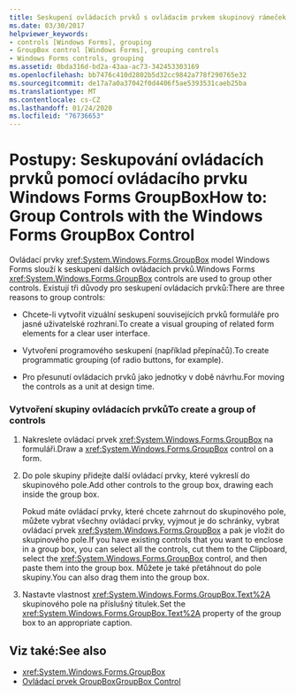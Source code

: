 ```yaml
---
title: Seskupení ovládacích prvků s ovládacím prvkem skupinový rámeček
ms.date: 03/30/2017
helpviewer_keywords:
- controls [Windows Forms], grouping
- GroupBox control [Windows Forms], grouping controls
- Windows Forms controls, grouping
ms.assetid: 0bda316d-bd2a-43aa-ac73-342453303169
ms.openlocfilehash: bb7476c410d2802b5d32cc9842a778f290765e32
ms.sourcegitcommit: de17a7a0a37042f0d4406f5ae5393531caeb25ba
ms.translationtype: MT
ms.contentlocale: cs-CZ
ms.lasthandoff: 01/24/2020
ms.locfileid: "76736653"
---
```

# <a name="how-to-group-controls-with-the-windows-forms-groupbox-control"></a><span data-ttu-id="683c8-102">Postupy: Seskupování ovládacích prvků pomocí ovládacího prvku Windows Forms GroupBox</span><span class="sxs-lookup"><span data-stu-id="683c8-102">How to: Group Controls with the Windows Forms GroupBox Control</span></span>
<span data-ttu-id="683c8-103">Ovládací prvky <xref:System.Windows.Forms.GroupBox> model Windows Forms slouží k seskupení dalších ovládacích prvků.</span><span class="sxs-lookup"><span data-stu-id="683c8-103">Windows Forms <xref:System.Windows.Forms.GroupBox> controls are used to group other controls.</span></span> <span data-ttu-id="683c8-104">Existují tři důvody pro seskupení ovládacích prvků:</span><span class="sxs-lookup"><span data-stu-id="683c8-104">There are three reasons to group controls:</span></span>  
  
- <span data-ttu-id="683c8-105">Chcete-li vytvořit vizuální seskupení souvisejících prvků formuláře pro jasné uživatelské rozhraní.</span><span class="sxs-lookup"><span data-stu-id="683c8-105">To create a visual grouping of related form elements for a clear user interface.</span></span>  
  
- <span data-ttu-id="683c8-106">Vytvoření programového seskupení (například přepínačů).</span><span class="sxs-lookup"><span data-stu-id="683c8-106">To create programmatic grouping (of radio buttons, for example).</span></span>  
  
- <span data-ttu-id="683c8-107">Pro přesunutí ovládacích prvků jako jednotky v době návrhu.</span><span class="sxs-lookup"><span data-stu-id="683c8-107">For moving the controls as a unit at design time.</span></span>  
  
### <a name="to-create-a-group-of-controls"></a><span data-ttu-id="683c8-108">Vytvoření skupiny ovládacích prvků</span><span class="sxs-lookup"><span data-stu-id="683c8-108">To create a group of controls</span></span>  
  
1. <span data-ttu-id="683c8-109">Nakreslete ovládací prvek <xref:System.Windows.Forms.GroupBox> na formuláři.</span><span class="sxs-lookup"><span data-stu-id="683c8-109">Draw a <xref:System.Windows.Forms.GroupBox> control on a form.</span></span>  
  
2. <span data-ttu-id="683c8-110">Do pole skupiny přidejte další ovládací prvky, které vykreslí do skupinového pole.</span><span class="sxs-lookup"><span data-stu-id="683c8-110">Add other controls to the group box, drawing each inside the group box.</span></span>  
  
     <span data-ttu-id="683c8-111">Pokud máte ovládací prvky, které chcete zahrnout do skupinového pole, můžete vybrat všechny ovládací prvky, vyjmout je do schránky, vybrat ovládací prvek <xref:System.Windows.Forms.GroupBox> a pak je vložit do skupinového pole.</span><span class="sxs-lookup"><span data-stu-id="683c8-111">If you have existing controls that you want to enclose in a group box, you can select all the controls, cut them to the Clipboard, select the <xref:System.Windows.Forms.GroupBox> control, and then paste them into the group box.</span></span> <span data-ttu-id="683c8-112">Můžete je také přetáhnout do pole skupiny.</span><span class="sxs-lookup"><span data-stu-id="683c8-112">You can also drag them into the group box.</span></span>  
  
3. <span data-ttu-id="683c8-113">Nastavte vlastnost <xref:System.Windows.Forms.GroupBox.Text%2A> skupinového pole na příslušný titulek.</span><span class="sxs-lookup"><span data-stu-id="683c8-113">Set the <xref:System.Windows.Forms.GroupBox.Text%2A> property of the group box to an appropriate caption.</span></span>  
  
## <a name="see-also"></a><span data-ttu-id="683c8-114">Viz také:</span><span class="sxs-lookup"><span data-stu-id="683c8-114">See also</span></span>

- <xref:System.Windows.Forms.GroupBox>
- [<span data-ttu-id="683c8-115">Ovládací prvek GroupBox</span><span class="sxs-lookup"><span data-stu-id="683c8-115">GroupBox Control</span></span>](groupbox-control-windows-forms.md)
